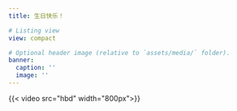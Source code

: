 ```yaml
---
title: 生日快乐！

# Listing view
view: compact

# Optional header image (relative to `assets/media/` folder).
banner:
  caption: ''
  image: ''
---
```


{{< video src="hbd" width="800px">}}